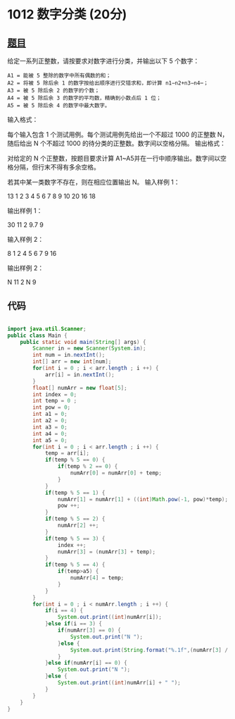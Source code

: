 # 1012 数字分类 (20分)
## [题目](https://pintia.cn/problem-sets/994805260223102976/problems/994805311146147840)

给定一系列正整数，请按要求对数字进行分类，并输出以下 5 个数字：

    A​1​​ = 能被 5 整除的数字中所有偶数的和；
    A​2​​ = 将被 5 除后余 1 的数字按给出顺序进行交错求和，即计算 n​1​​−n​2​​+n​3​​−n​4​​⋯；
    A​3​​ = 被 5 除后余 2 的数字的个数；
    A​4​​ = 被 5 除后余 3 的数字的平均数，精确到小数点后 1 位；
    A​5​​ = 被 5 除后余 4 的数字中最大数字。

输入格式：

每个输入包含 1 个测试用例。每个测试用例先给出一个不超过 1000 的正整数 N，随后给出 N 个不超过 1000 的待分类的正整数。数字间以空格分隔。
输出格式：

对给定的 N 个正整数，按题目要求计算 A​1​​~A​5​​ 并在一行中顺序输出。数字间以空格分隔，但行末不得有多余空格。

若其中某一类数字不存在，则在相应位置输出 N。
输入样例 1：

13 1 2 3 4 5 6 7 8 9 10 20 16 18

输出样例 1：

30 11 2 9.7 9

输入样例 2：

8 1 2 4 5 6 7 9 16

输出样例 2：

N 11 2 N 9

## 代码
```java

import java.util.Scanner; 
public class Main {
	public static void main(String[] args) {
		Scanner in = new Scanner(System.in);
		int num = in.nextInt();
		int[] arr = new int[num];
		for(int i = 0 ; i < arr.length ; i ++) {
			arr[i] = in.nextInt();
		}	
		float[] numArr = new float[5];
		int index = 0;
		int temp = 0 ;
		int pow = 0;
		int a1 = 0;
		int a2 = 0;
		int a3 = 0;
		int a4 = 0;
		int a5 = 0;
		for(int i = 0 ; i < arr.length ; i ++) {
			temp = arr[i];
			if(temp % 5 == 0) {
				if(temp % 2 == 0) {
					numArr[0] = numArr[0] + temp;
				}
			}
			if(temp % 5 == 1) {
				numArr[1] = numArr[1] + ((int)Math.pow(-1, pow)*temp);
				pow ++;
			}
			if(temp % 5 == 2) {
				numArr[2] ++;
			}
			if(temp % 5 == 3) {
				index ++;
				numArr[3] = (numArr[3] + temp);
			}
			if(temp % 5 == 4) {
				if(temp>a5) {
					numArr[4] = temp;
				}
			}
		}
		for(int i = 0 ; i < numArr.length ; i ++) {
			if(i == 4) {
				System.out.print((int)numArr[i]);
			}else if(i == 3) {
				if(numArr[3] == 0) {
					System.out.print("N ");
				}else {
					System.out.print(String.format("%.1f",(numArr[3] / index)) + " ");
				}
			}else if(numArr[i] == 0) {
				System.out.print("N ");
			}else {
				System.out.print((int)numArr[i] + " ");
			}
		}	
	}
}
```
